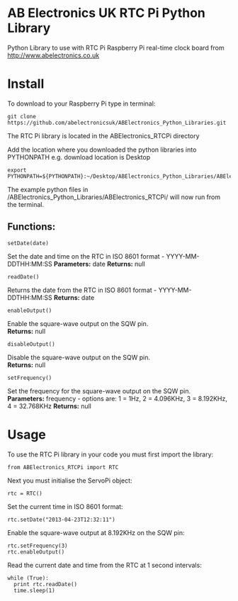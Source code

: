 AB Electronics UK RTC Pi Python Library
=====

Python Library to use with RTC Pi Raspberry Pi real-time clock board from http://www.abelectronics.co.uk

Install
====

To download to your Raspberry Pi type in terminal: 

```
git clone https://github.com/abelectronicsuk/ABElectronics_Python_Libraries.git
```
The RTC Pi library is located in the ABElectronics_RTCPi directory

Add the location where you downloaded the python libraries into PYTHONPATH e.g. download location is Desktop
```
export PYTHONPATH=${PYTHONPATH}:~/Desktop/ABElectronics_Python_Libraries/ABElectronics_RTCPi/
```

The example python files in /ABElectronics_Python_Libraries/ABElectronics_RTCPi/ will now run from the terminal.

Functions:
----------

```
setDate(date) 
```
Set the date and time on the RTC in ISO 8601 format - YYYY-MM-DDTHH:MM:SS
**Parameters:** date
**Returns:** null

```
readDate() 
```
Returns the date from the RTC in ISO 8601 format - YYYY-MM-DDTHH:MM:SS
**Returns:** date


```
enableOutput() 
```
Enable the square-wave output on the SQW pin.  
**Returns:** null

```
disableOutput()
```
Disable the square-wave output on the SQW pin.   
**Returns:** null

```
setFrequency()
```
Set the frequency for the square-wave output on the SQW pin.   
**Parameters:** frequency - options are: 1 = 1Hz, 2 = 4.096KHz, 3 = 8.192KHz, 4 = 32.768KHz
**Returns:** null

Usage
====

To use the RTC Pi library in your code you must first import the library:
```
from ABElectronics_RTCPi import RTC
```
Next you must initialise the ServoPi object:
```
rtc = RTC()
```
Set the current time in ISO 8601 format:
```
rtc.setDate("2013-04-23T12:32:11")
```
Enable the square-wave output at 8.192KHz on the SQW pin:
```
rtc.setFrequency(3)
rtc.enableOutput()
```
Read the current date and time from the RTC at 1 second intervals:
```
while (True):
  print rtc.readDate()
  time.sleep(1)
```
